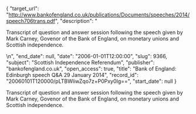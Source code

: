{
  "target_url": "http://www.bankofengland.co.uk/publications/Documents/speeches/2014/speech706trans.pdf", 
  "description": "<p>Transcript of question and answer session following the speech given by Mark Carney, Govenor of the Bank of England, on monetary unions and Scottish independence.</p>\n", 
  "end_date": null, 
  "date": "2006-01-01T12:00:00", 
  "slug": 9366, 
  "subject": "Scottish Independence Referendum", 
  "publisher": "bankofengland.co.uk", 
  "open_access": true, 
  "title": "Bank of England: Edinburgh speech Q&A 29 January 2014", 
  "record_id": "20060101T120000/pLTBWliwZqo7z+P0Pxy0Ig==", 
  "start_date": null
}

<p>Transcript of question and answer session following the speech given by Mark Carney, Govenor of the Bank of England, on monetary unions and Scottish independence.</p>
